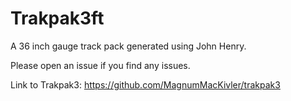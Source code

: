 # Trakpak3ft
A 36 inch gauge track pack generated using John Henry.

Please open an issue if you find any issues.

Link to Trakpak3:
https://github.com/MagnumMacKivler/trakpak3
